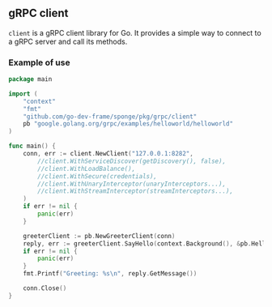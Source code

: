 ## gRPC client

`client` is a gRPC client library for Go. It provides a simple way to connect to a gRPC server and call its methods.

### Example of use

```go
package main

import (
    "context"
    "fmt"
    "github.com/go-dev-frame/sponge/pkg/grpc/client"
    pb "google.golang.org/grpc/examples/helloworld/helloworld"
)

func main() {
    conn, err := client.NewClient("127.0.0.1:8282",
        //client.WithServiceDiscover(getDiscovery(), false),
        //client.WithLoadBalance(),
        //client.WithSecure(credentials),
        //client.WithUnaryInterceptor(unaryInterceptors...),
        //client.WithStreamInterceptor(streamInterceptors...),
    )
    if err != nil {
        panic(err)
    }

    greeterClient := pb.NewGreeterClient(conn)
    reply, err := greeterClient.SayHello(context.Background(), &pb.HelloRequest{Name: "Alice"})
    if err != nil {
        panic(err)
    }
    fmt.Printf("Greeting: %s\n", reply.GetMessage())

    conn.Close()
}
```
